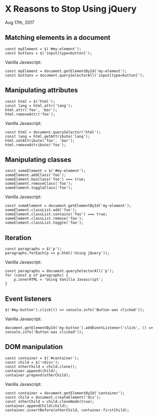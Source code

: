 
# X Reasons to Stop Using jQuery

Aug 17th, 2017

## Matching elements in a document

    const myElement = $('#my-element');
    const buttons = $('input[type=button]');

Vanilla Javascript:

    const myElement = document.getElementById('my-element');
    const buttons = document.querySelectorAll('input[type=button]');

## Manipulating attributes

    const html = $('html');
    const lang = html.attr('lang');
    html.attr('foo', 'bar');
    html.removeAttr('foo');

Vanilla Javascript:

    const html = document.querySelector('html');
    const lang = html.getAttribute('lang');
    html.setAttribute('foo', 'bar');
    html.removeAttribute('foo');

## Manipulating classes

    const someElement = $('#my-element');
    someElement.addClass('foo');
    someElement.hasClass('foo') === true;
    someElement.removeClass('foo');
    someElement.toggleClass('foo');

Vanilla Javascript:

    const someElement = document.getElementById('my-element');
    someElement.classList.add('foo');
    someElement.classList.contains('foo') === true;
    someElement.classList.remove('foo');
    someElement.classList.toggle('foo');

## Iteration

    const paragraphs = $('p');
    paragraphs.forEach(p => p.html('Using jQuery'));

Vanilla Javascript:

    const paragraphs = document.querySelectorAll('p');
    for (const p of paragraphs) {
        p.innerHTML = 'Using Vanilla Javascript';
    }

## Event listeners

    $('#my-button').click(() => console.info('Button was clicked'));

Vanilla Javascript:

    document.getElementById('my-button').addEventListener('click', () => console.info('Button was clicked'));

## DOM manipulation

    const container = $('#container');
    const child = $('<div>');
    const otherChild = child.clone();
    container.append(child);
    container.prepend(otherChild);

Vanilla Javascript:

    const container = document.getElementById('container');
    const child = document.createElement('div');
    const otherChild = child.cloneNode(true);
    container.appendChild(child);
    container.insertBefore(otherChild, container.firstChild);



